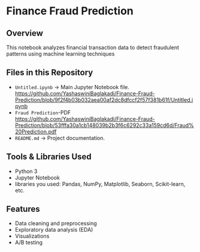 # Finance Fraud Prediction

##  Overview
This notebook analyzes financial transaction data to detect fraudulent patterns using machine learning techniques

##  Files in this Repository
- `Untitled.ipynb` → Main Jupyter Notebook file.
https://github.com/YashaswiniBaglakadi/Finance-Fraud-Prediction/blob/9f2f4b03b032aea00af2dc8dfccf2f57f381b61f/Untitled.ipynb
- `Fraud Prediction`-PDF
https://github.com/YashaswiniBaglakadi/Finance-Fraud-Prediction/blob/53fffa30a1cb148039b2b3f6c6292c33a159cd6d/Fraud%20Prediction.pdf
- `README.md` → Project documentation.

##  Tools & Libraries Used
- Python 3
- Jupyter Notebook
- libraries you used: Pandas, NumPy, Matplotlib, Seaborn, Scikit-learn, etc.

## Features
- Data cleaning and preprocessing  
- Exploratory data analysis (EDA)  
- Visualizations  
- A/B testing

